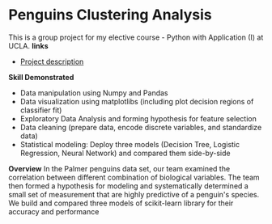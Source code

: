 # Penguins Clustering Analysis

This is a group project for my elective course - Python with Application (I) at UCLA.
**links**
* [Project description](https://philchodrow.github.io/PIC16A/project/)

**Skill Demonstrated**
* Data manipulation using Numpy and Pandas
* Data visualization using matplotlibs (including plot decision regions of classifier fit)
* Exploratory Data Analysis and forming hypothesis for feature selection
* Data cleaning (prepare data, encode discrete variables, and standardize data)
* Statistical modeling: Deploy three models (Decision Tree, Logistic Regression, Neural Network) and compared them side-by-side

**Overview**
In the Palmer penguins data set, our team examined the correlation between different combination of biological variables. The team then formed a hypothesis for modeling and systematically determined a small set of measurement that are highly predictive of a penguin's species. We build and compared three models of scikit-learn library for their accuracy and performance
